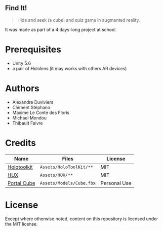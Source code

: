 ## Find It!

> Hide and seek (a cube) and quiz game in augmented reality.

It was made as part of a 4 days-long project at school.

# Prerequisites

- Unity 5.6
- a pair of Hololens (it may works with others AR devices)

# Authors

- Alexandre Duviviers
- Clément Stéphano
- Maxime Le Conte des Floris
- Michael Mondou
- Thibault Faivre

# Credits

| Name  | Files | License |
| --------- | -------- | ------- |
| [Holotoolkit](https://github.com/Microsoft/HoloToolkit)  | `Assets/HoloToolKit/**` | MIT |
| [HUX](https://github.com/Microsoft/MRDesignLabs_Unity_Tools)  | `Assets/HUX/**`  | MIT |
| [Portal Cube](https://free3d.com/3d-model/companion-cubes-portal-8274.html) | `Assets/Models/Cube.fbx` | Personal Use |

# License

Except where otherwise noted, content on this repository is licensed under the MIT license.
